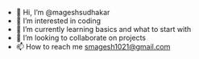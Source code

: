 - 👋 Hi, I’m @mageshsudhakar
- 👀 I’m interested in coding
- 🌱 I’m currently learning basics and what to start with
- 💞️ I’m looking to collaborate on projects
- 📫 How to reach me smagesh1021@gmail.com

<!---
mageshsudhakar/mageshsudhakar is a ✨ special ✨ repository because its `README.md` (this file) appears on your GitHub profile.
You can click the Preview link to take a look at your changes.
--->
